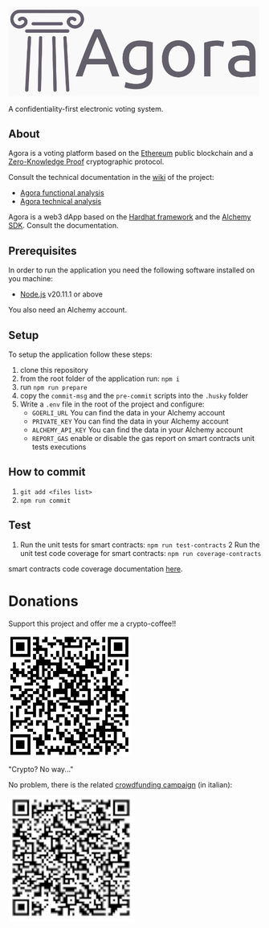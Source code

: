 <img src="docs/assets/logo.jpg" alt="Agora" width="500"/>

A confidentiality-first electronic voting system.

## About
Agora is a voting platform based on the [Ethereum](https://ethereum.org/en/) public blockchain and a [Zero-Knowledge Proof](https://zkp.science/) cryptographic protocol.

Consult the technical documentation in the [wiki](https://github.com/nova-collective/agora/wiki) of the project: 

* [Agora functional analysis](https://github.com/g3k0/agora/wiki/2.-Functional-analysis)
* [Agora technical analysis](https://github.com/g3k0/agora/wiki/3.-Technical-analysis)


Agora is a web3 dApp based on the [Hardhat framework](https://hardhat.org/) and the [Alchemy SDK](https://www.alchemy.com/). Consult the documentation.

## Prerequisites

In order to run the application you need the following software installed on you machine:

* [Node.js](https://nodejs.org/en) v20.11.1 or above

You also need an Alchemy account.

## Setup

To setup the application follow these steps:

1. clone this repository
2. from the root folder of the application run: `npm i`
3. run `npm run prepare`
4. copy the `commit-msg` and the `pre-commit` scripts into the `.husky` folder
5. Write a `.env` file in the root of the project and configure:
    * `GOERLI_URL` You can find the data in your Alchemy account
    * `PRIVATE_KEY` You can find the data in your Alchemy account
    * `ALCHEMY_API_KEY` You can find the data in your Alchemy account
    * `REPORT_GAS` enable or disable the gas report on smart contracts unit tests executions

## How to commit
 
1. `git add <files list>`
2. `npm run commit`

## Test

1. Run the unit tests for smart contracts: `npm run test-contracts`
2 Run the unit test code coverage for smart contracts: `npm run coverage-contracts`

smart contracts code coverage documentation [here](https://www.npmjs.com/package/solidity-coverage).

# Donations
Support this project and offer me a crypto-coffee!!

![wallet](docs/assets/wallet_address.png)

"Crypto? No way..."

No problem, there is the related [crowdfunding campaign](https://www.gofundme.com/f/agora-sistema-di-voto-basato-su-blockchain) (in italian):

![crowdfunding](docs/assets/qr_code_go_fund_me.png)


